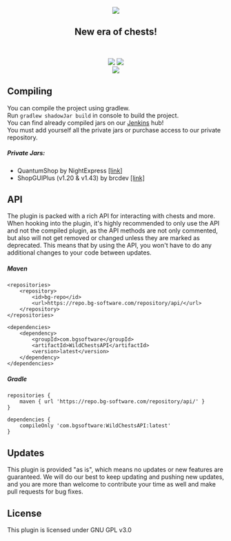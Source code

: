 <p align="center">
<img src="https://bg-software.com/imgs/wildchests-logo.png" />
<h2 align="center">New era of chests!</h2>
</p>
<br>
<p align="center">
<a href="https://bg-software.com/discord/"><img src="https://img.shields.io/discord/293212540723396608?color=7289DA&label=Discord&logo=discord&logoColor=7289DA&link=https://bg-software.com/discord/"></a>
<a href="https://bg-software.com/patreon/"><img src="https://img.shields.io/badge/-Support_on_Patreon-F96854.svg?logo=patreon&style=flat&logoColor=white&link=https://bg-software.com/patreon/"></a><br>
<a href=""><img src="https://img.shields.io/maintenance/yes/2021"></a>
</p>

## Compiling

You can compile the project using gradlew.<br>
Run `gradlew shadowJar build` in console to build the project.<br>
You can find already compiled jars on our [Jenkins](https://hub.bg-software.com/) hub!<br>
You must add yourself all the private jars or purchase access to our private repository.

##### Private Jars:
- QuantumShop by NightExpress [[link]](https://www.spigotmc.org/resources/50696/)
- ShopGUIPlus (v1.20 & v1.43) by brcdev [[link]](https://www.spigotmc.org/resources/6515/)

## API

The plugin is packed with a rich API for interacting with chests and more. When hooking into the plugin, it's highly recommended to only use the API and not the compiled plugin, as the API methods are not only commented, but also will not get removed or changed unless they are marked as deprecated. This means that by using the API, you won't have to do any additional changes to your code between updates.

##### Maven
```
<repositories>
    <repository>
        <id>bg-repo</id>
        <url>https://repo.bg-software.com/repository/api/</url>
    </repository>
</repositories>

<dependencies>
    <dependency>
        <groupId>com.bgsoftware</groupId>
        <artifactId>WildChestsAPI</artifactId>
        <version>latest</version>
    </dependency>
</dependencies>
```
##### Gradle
```
repositories {
    maven { url 'https://repo.bg-software.com/repository/api/' }
}

dependencies {
    compileOnly 'com.bgsoftware:WildChestsAPI:latest'
}
```

## Updates

This plugin is provided "as is", which means no updates or new features are guaranteed. We will do our best to keep 
updating and pushing new updates, and you are more than welcome to contribute your time as well and make pull requests
for bug fixes. 

## License

This plugin is licensed under GNU GPL v3.0
